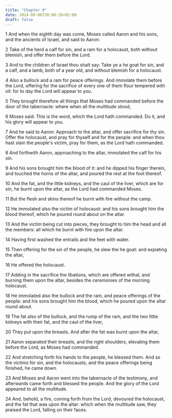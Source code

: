 ```yaml
---
title: "Chapter 9"
date: 2024-09-06T20:00:26+02:00
draft: false
---
```



1 And when the eighth day was come, Moses called Aaron and his sons, and the ancients of Israel, and said to Aaron:

2 Take of the herd a calf for sin, and a ram for a holocaust, both without blemish, and offer them before the Lord.

3 And to the children of Israel thou shalt say: Take ye a he goat for sin, and a calf, and a lamb, both of a year old, and without blemish for a holocaust.

4 Also a bullock and a ram for peace offerings. And immolate them before the Lord, offering for the sacrifice of every one of them flour tempered with oil: for to day the Lord will appear to you.

5 They brought therefore all things that Moses had commanded before the door of the tabernacle: where when all the multitude stood,

6 Moses said: This is the word, which the Lord hath commanded. Do it, and his glory will appear to you.

7 And he said to Aaron: Approach to the altar, and offer sacrifice for thy sin. Offer the holocaust, and pray for thyself and for the people: and when thou hast slain the people's victim, pray for them, as the Lord hath commanded.

8 And forthwith Aaron, approaching to the altar, immolated the calf for his sin.

9 And his sons brought him the blood of it: and he dipped his finger therein, and touched the horns of the altar, and poured the rest at the foot thereof.

10 And the fat, and the little kidneys, and the caul of the liver, which are for sin, he burnt upon the altar, as the Lord had commanded Moses.

11 But the flesh and skins thereof he burnt with fire without the camp.

12 He immolated also the victim of holocaust: and his sons brought him the blood thereof, which he poured round about on the altar.

13 And the victim being cut into pieces, they brought to him the head and all the members: all which he burnt with fire upon the altar.

14 Having first washed the entrails and the feet with water.

15 Then offering for the sin of the people, he slew the he goat: and expiating the altar,

16 He offered the holocaust.

17 Adding in the sacrifice the libations, which are offered withal, and burning them upon the altar, besides the ceremonies of the morning holocaust.

18 He immolated also the bullock and the ram, and peace offerings of the people: and his sons brought him the blood, which he poured upon the altar round about.

19 The fat also of the bullock, and the rump of the ram, and the two little kidneys with their fat, and the caul of the liver,

20 They put upon the breasts. And after the fat was burnt upon the altar,

21 Aaron separated their breasts, and the right shoulders, elevating them before the Lord, as Moses had commanded.

22 And stretching forth his hands to the people, he blessed them. And so the victims for sin, and the holocausts, and the peace offerings being finished, he came down.

23 And Moses and Aaron went into the tabernacle of the testimony, and afterwards came forth and blessed the people. And the glory of the Lord appeared to all the multitude.

24 And, behold, a fire, coming forth from the Lord, devoured the holocaust, and the fat that was upon the altar: which when the multitude saw, they praised the Lord, falling on their faces.

